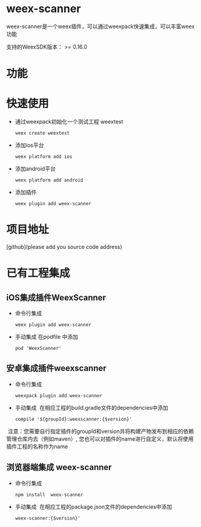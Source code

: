 # weex-scanner
weex-scanner是一个weex插件，可以通过weexpack快速集成，可以丰富weex功能

支持的WeexSDK版本： >= 0.16.0

# 功能

# 快速使用
- 通过weexpack初始化一个测试工程 weextest
   ```
   weex create weextest
   ```
- 添加ios平台
  ```
  weex platform add ios
  ```
- 添加android平台
  ```
  weex platform add android
  ```
- 添加插件
  ```
  weex plugin add weex-scanner
  ```
# 项目地址
[github](please add you source code address)

# 已有工程集成
## iOS集成插件WeexScanner
- 命令行集成
  ```
  weex plugin add weex-scanner
  ```
- 手动集成
  在podfile 中添加
  ```
  pod 'WeexScanner'
  ```

## 安卓集成插件weexscanner
- 命令行集成
  ```
  weexpack plugin add weex-scanner
  ```
- 手动集成
  在相应工程的build.gradle文件的dependencies中添加
  ```
  compile '${groupId}:weexscanner:{$version}'
  ``` 
  注意：您需要自行指定插件的groupId和version并将构建产物发布到相应的依赖管理仓库内去（例如maven）, 您也可以对插件的name进行自定义，默认将使用插件工程的名称作为name


## 浏览器端集成 weex-scanner
- 命令行集成
  ```
  npm install  weex-scanner
  ```
- 手动集成
  在相应工程的package.json文件的dependencies中添加
  ```
  weex-scanner:{$version}'
  ``` 
  

